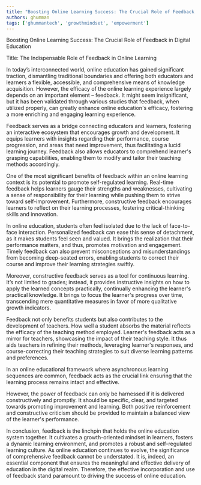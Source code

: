```yaml
---
title: "Boosting Online Learning Success: The Crucial Role of Feedback in Digital Education"  # Wrap the title in double quotes
authors: ghumman
tags: ['ghummantech', 'growthmindset', 'empowerment']
---
```


Boosting Online Learning Success: The Crucial Role of Feedback in Digital Education
<!-- truncate -->

Title: The Indispensable Role of Feedback in Online Learning 

In today’s interconnected world, online education has gained significant traction, dismantling traditional boundaries and offering both educators and learners a flexible, accessible, and comprehensive means of knowledge acquisition. However, the efficacy of the online learning experience largely depends on an important element – feedback. It might seem insignificant, but it has been validated through various studies that feedback, when utilized properly, can greatly enhance online education's efficacy, fostering a more enriching and engaging learning experience. 

Feedback serves as a bridge connecting educators and learners, fostering an interactive ecosystem that encourages growth and development. It equips learners with insights regarding their performance, course progression, and areas that need improvement, thus facilitating a lucid learning journey. Feedback also allows educators to comprehend learner's grasping capabilities, enabling them to modify and tailor their teaching methods accordingly.

One of the most significant benefits of feedback within an online learning context is its potential to promote self-regulated learning. Real-time feedback helps learners gauge their strengths and weaknesses, cultivating a sense of responsibility for their learning while pushing them to strive toward self-improvement. Furthermore, constructive feedback encourages learners to reflect on their learning processes, fostering critical-thinking skills and innovation.

In online education, students often feel isolated due to the lack of face-to-face interaction. Personalized feedback can ease this sense of detachment, as it makes students feel seen and valued. It brings the realization that their performance matters, and thus, promotes motivation and engagement. Timely feedback can also prevent misconceptions and misunderstandings from becoming deep-seated errors, enabling students to correct their course and improve their learning strategies swiftly.

Moreover, constructive feedback serves as a tool for continuous learning. It’s not limited to grades; instead, it provides instructive insights on how to apply the learned concepts practically, continually enhancing the learner's practical knowledge. It brings to focus the learner's progress over time, transcending mere quantitative measures in favor of more qualitative growth indicators.

Feedback not only benefits students but also contributes to the development of teachers. How well a student absorbs the material reflects the efficacy of the teaching method employed. Learner's feedback acts as a mirror for teachers, showcasing the impact of their teaching style. It thus aids teachers in refining their methods, leveraging learner's responses, and course-correcting their teaching strategies to suit diverse learning patterns and preferences. 

In an online educational framework where asynchronous learning sequences are common, feedback acts as the crucial link ensuring that the learning process remains intact and effective. 

However, the power of feedback can only be harnessed if it is delivered constructively and promptly. It should be specific, clear, and targeted towards promoting improvement and learning. Both positive reinforcement and constructive criticism should be provided to maintain a balanced view of the learner's performance. 

In conclusion, feedback is the linchpin that holds the online education system together. It cultivates a growth-oriented mindset in learners, fosters a dynamic learning environment, and promotes a robust and self-regulated learning culture. As online education continues to evolve, the significance of comprehensive feedback cannot be understated. It is, indeed, an essential component that ensures the meaningful and effective delivery of education in the digital realm. Therefore, the effective incorporation and use of feedback stand paramount to driving the success of online education.

